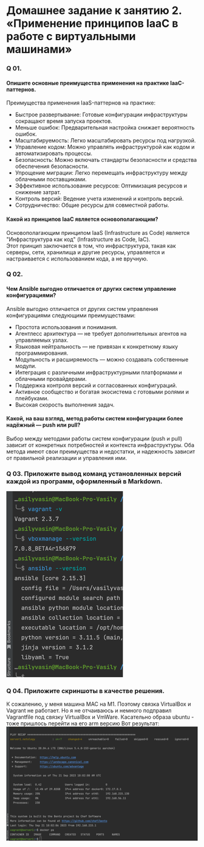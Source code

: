 # Домашнее задание к занятию 2. «Применение принципов IaaC в работе с виртуальными машинами»

### Q 01. 
#### Опишите основные преимущества применения на практике IaaC-паттернов.
Преимущества применения IaaS-паттернов на практике:
* Быстрое развертывание: Готовые конфигурации инфраструктуры сокращают время запуска проектов.
* Меньше ошибок: Предварительная настройка снижает вероятность ошибок.
* Масштабируемость: Легко масштабировать ресурсы под нагрузкой.
* Управление кодом: Можно управлять инфраструктурой как кодом и автоматизировать процессы.
* Безопасность: Можно включать стандарты безопасности и средства обеспечения безопасности.
* Упрощение миграции: Легко перемещать инфраструктуру между облачными поставщиками.
* Эффективное использование ресурсов: Оптимизация ресурсов и снижение затрат.
* Контроль версий: Ведение учета изменений и контроль версий.
* Сотрудничество: Общие ресурсы для совместной работы.
#### Какой из принципов IaaC является основополагающим?
Основополагающим принципом IaaS (Infrastructure as Code) является "Инфраструктура как код" (Infrastructure as Code, IaC).  
Этот принцип заключается в том, что инфраструктура, такая как серверы, сети, хранилища и другие ресурсы, управляется и настраивается с использованием кода, а не вручную.

### Q 02. 
#### Чем Ansible выгодно отличается от других систем управление конфигурациями?
Ansible выгодно отличается от других систем управления конфигурациями следующими преимуществами:
* Простота использования и понимания.
* Агентлесс архитектура — не требует дополнительных агентов на управляемых узлах.
* Языковая нейтральность — не привязан к конкретному языку программирования.
* Модульность и расширяемость — можно создавать собственные модули.
* Интеграция с различными инфраструктурными платформами и облачными провайдерами.
* Поддержка контроля версий и согласованных конфигураций.
* Активное сообщество и богатая экосистема с готовыми ролями и плейбуками.
* Высокая скорость выполнения задач.

#### Какой, на ваш взгляд, метод работы систем конфигурации более надёжный — push или pull?
Выбор между методами работы систем конфигурации (push и pull) зависит от конкретных потребностей и контекста инфраструктуры. Оба метода имеют свои преимущества и недостатки, и надежность зависит от правильной реализации и управления ими. 

### Q 03. Приложите вывод команд установленных версий каждой из программ, оформленный в Markdown.
![image](./img/img.png)

### Q 04. Приложите скриншоты в качестве решения.
К сожалению, у меня машина MAC на M1. Поэтому связка VirtualBox и Vagrant не работает. 
Но я не отчаиваюсь и немного подправил Vagrantfile под связку VirtualBox и VmWare. 
Касательно образа ubuntu - тоже пришлось перейти на его arm версию
Вот результат:
![image](./img/img_1.png)